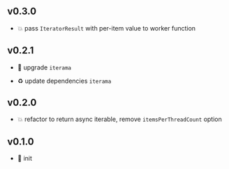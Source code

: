 ## v0.3.0

* 💥 pass `IteratorResult` with per-item value to worker function

## v0.2.1

* 🐞 upgrade `iterama`

* ♻️ update dependencies `iterama`

## v0.2.0

* 💥 refactor to return async iterable, remove `itemsPerThreadCount` option

## v0.1.0

* 🐣 init
